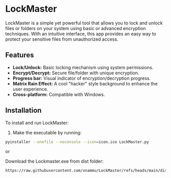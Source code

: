 # LockMaster

LockMaster is a simple yet powerful tool that allows you to lock and unlock files or folders on your system using basic or advanced encryption techniques. With an intuitive interface, this app provides an easy way to protect your sensitive files from unauthorized access.

## Features

- **Lock/Unlock:** Basic locking mechanism using system permissions.
- **Encrypt/Decrypt:** Secure file/folder with unique encryption.
- **Progress bar:** Visual indicator of encryption/decryption progress.
- **Matrix Rain Effect:** A cool "hacker" style background to enhance the user experience.
- **Cross-platform:** Compatible with Windows.

## Installation

To install and run LockMaster:

1. Make the executable by running:
```bash
pyinstaller --onefile --noconsole --icon=icon.ico LockMaster.py
```

or

Download the Lockmaster.exe from dist folder:
   ```bash
   https://raw.githubusercontent.com/xnammu/LockMaster/refs/heads/main/dist/LockMaster.exe
   ```
